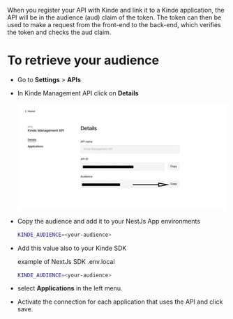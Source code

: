 When you register your API with Kinde and link it to a Kinde application, the API will be in the audience (aud) claim of the token.
The token can then be used to make a request from the front-end to the back-end, which verifies the token and checks the aud claim.

# To retrieve your audience

- Go to <b>Settings</b> > <b>APIs</b>
- In Kinde Management API click on <b>Details</b>

  ![Kinde Management API](audience.png?raw=true 'Kinde Management API')

- Copy the audience and add it to your NestJs App environments
  ```bash
  KINDE_AUDIENCE=<your-audience>
  ```
- Add this value also to your Kinde SDK

  example of NextJs SDK
  .env.local

  ```bash
  KINDE_AUDIENCE=<your-audience>
  ```

- select <b>Applications</b> in the left menu.
- Activate the connection for each application that uses the API and click save.
